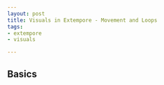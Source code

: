 ```yaml
---
layout: post
title: Visuals in Extempore - Movement and Loops
tags:
- extempore
- visuals

---
```


## Basics



